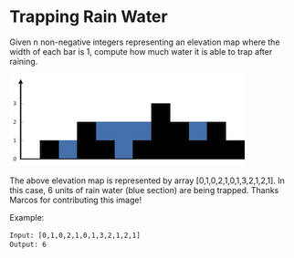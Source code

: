 # Trapping Rain Water

Given n non-negative integers representing an elevation map where the width of each bar is 1, compute how much water it is able to trap after raining.

![rainwatertrap](./rainwatertrap.png)

The above elevation map is represented by array [0,1,0,2,1,0,1,3,2,1,2,1]. In this case, 6 units of rain water (blue section) are being trapped. Thanks Marcos for contributing this image!

Example:

```text
Input: [0,1,0,2,1,0,1,3,2,1,2,1]
Output: 6
```
